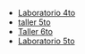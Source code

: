 - [Laboratorio 4to](https://github.com/nadianoe/nadianoe.github.io/blob/main/Labo4to.md#laboratorio-de-algoritmos-y-estructuras-de-datos) 
- [taller 5to](https://github.com/nadianoe/nadianoe.github.io/blob/main/taller5to.md)
- [Taller 6to](https://github.com/nadianoe/nadianoe.github.io/blob/main/Taller6to.md)
- [Laboratorio 5to](https://github.com/nadianoe/nadianoe.github.io/blob/main/Labo5to.md#laboratorio-de-programación-orientada-a-objetos)
